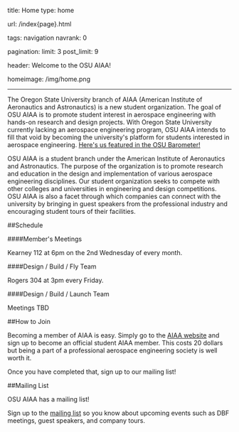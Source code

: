 title: Home
type: home

url: /index{page}.html

tags: navigation
navrank: 0

pagination:
    limit: 3
    post_limit: 9

header: Welcome to the OSU AIAA!

homeimage: /img/home.png

---

The Oregon State University branch of AIAA (American Institute of Aeronautics
and Astronautics) is a new student organization. The goal of OSU AIAA is to
promote student interest in aerospace engineering with hands-on research and
design projects. With Oregon State University currently lacking an aerospace
engineering program, OSU AIAA intends to fill that void by becoming the
university's platform for students interested in aerospace engineering.
[Here's us featured in the OSU Barometer!][barometer]


OSU AIAA is a student branch under the American Institute of Aeronautics and
Astronautics. The purpose of the organization is to promote research and
education in the design and implementation of various aerospace engineering
disciplines. Our student organization seeks to compete with other colleges and
universities in engineering and design competitions. OSU AIAA is also a facet
through which companies can connect with the university by bringing in guest
speakers from the professional industry and encouraging student tours of their
facilities.

<div class="col5">

##Schedule <span><i class="icon-calendar"></i></span>

####Member's Meetings

Kearney 112 at 6pm on the 2nd Wednesday of every month.

####Design / Build / Fly Team

Rogers 304 at 3pm every Friday.

####Design / Build / Launch Team

Meetings TBD
</div>


<div class="col5">

##How to Join <span><i class="icon-user"></i></span>

Becoming a member of AIAA is easy. Simply go to the [AIAA website][aiaa]
and sign up to become an official student AIAA member. This costs 20 dollars
but being a part of a professional aerospace engineering society is well worth
it.

Once you have completed that, sign up to our mailing list!
</div>

<div class="col5">

##Mailing List <span><i class="icon-envelope"></i></span>

OSU AIAA has a mailing list!

Sign up to the [mailing list][mailing-list] so you know about upcoming events
such as DBF meetings, guest speakers, and company tours.
</div>

[mailing-list]: https://secure.engr.oregonstate.edu/mailman/listinfo/osuaiaa_members
[aiaa]: https://www.aiaa.org/SecondaryTwoColumn.aspx?id=255
[barometer]: http://www.dailybarometer.com/news/5-4-3-2-1-liftoff-aerospace-club-1.2937738#.UJtXsoZj2rY
